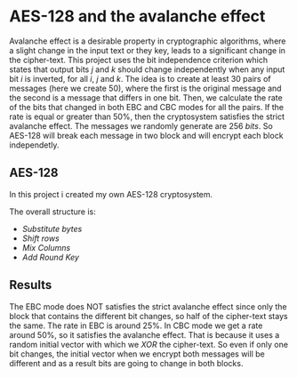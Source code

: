 # AES-128 and the avalanche effect

Avalanche effect is a desirable property in cryptographic algorithms, where a slight change in the input text or they key, leads to a significant change in the cipher-text.
This project uses the bit independence criterion which states that output bits $j$ and $k$ should change independently when  any input bit $i$ is inverted, for all $i$, $j$ and $k$.
The idea is to create at least 30 pairs of messages (here we create 50), where the first is the original message and the second is a message that differs in one bit. Then, we calculate the rate of the bits that changed in both EBC and CBC modes for all the pairs. If the rate is equal or greater than $50\%$, then the cryptosystem satisfies the strict avalanche effect. The messages we randomly generate are $256$ $bits$. So AES-128 will break each message in two block and will encrypt each block independetly.


## AES-128

In this project i created my own AES-128 cryptosystem.

The overall structure is:
* $Substitute$ $bytes$
* $Shift$ $rows$
* $Mix$ $Columns$
* $Add$ $Round$ $Key$


## Results
The EBC mode does NOT satisfies the strict avalanche effect since only the block that contains the different bit changes, so half of the cipher-text stays the same. The rate in EBC is around $25\%$.
In CBC mode we get a rate around $50\%$, so it satisfies the avalanche effect. That is because it uses a random initial vector with which we $XOR$ the cipher-text. So even if only one bit changes, the initial vector when we encrypt both messages will be different and as a result bits are going to change in both blocks.
